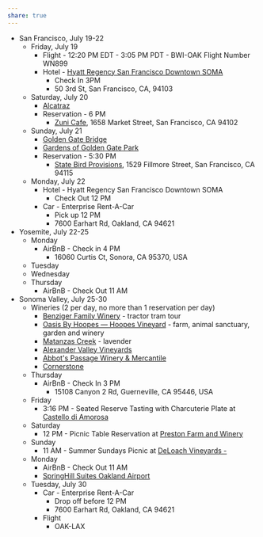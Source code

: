 ```yaml
---
share: true
---
```

- San Francisco, July 19-22
	- Friday, July 19
		- Flight - 12:20 PM EDT - 3:05 PM PDT - BWI-OAK Flight Number WN899
		- Hotel - [Hyatt Regency San Francisco Downtown SOMA](https://www.hyatt.com/hyatt-regency/en-US/sford-hyatt-regency-san-francisco-downtown-soma)
			- Check In 3PM 
			- 50 3rd St, San Francisco, CA, 94103
	- Saturday, July 20
		- [Alcatraz](https://www.nps.gov/alca/index.htm)
		- Reservation - 6 PM 
			- [Zuni Cafe](http://zunicafe.com/), 1658 Market Street, San Francisco, CA 94102
	- Sunday, July 21
		- [Golden Gate Bridge](https://www.goldengate.org/)
		- [Gardens of Golden Gate Park](https://www.sfbg.org/)
		- Reservation - 5:30 PM
			- [State Bird Provisions](https://statebirdsf.com/home/), 1529 Fillmore Street, San Francisco, CA 94115
	- Monday, July 22
		- Hotel - Hyatt Regency San Francisco Downtown SOMA
			- Check Out 12 PM
		- Car - Enterprise Rent-A-Car
			- Pick up 12 PM
			- 7600 Earhart Rd, Oakland, CA 94621
- Yosemite, July 22-25
	- Monday
		- AirBnB - Check in 4 PM  
			- 16060 Curtis Ct, Sonora, CA 95370, USA
	- Tuesday
	- Wednesday
	- Thursday
		- AirBnB - Check Out 11 AM
- Sonoma Valley, July 25-30
	- Wineries (2 per day, no more than 1 reservation per day)
		- [Benziger Family Winery](https://www.benziger.com/) - tractor tram tour
		- [Oasis By Hoopes — Hoopes Vineyard](https://www.hoopesvineyard.com/oasis-by-hoopes) - farm, animal sanctuary, garden and winery
		- [Matanzas Creek](https://www.matanzascreek.com/) - lavender
		- [Alexander Valley Vineyards](https://www.avvwine.com/)
		- [Abbot's Passage Winery & Mercantile](https://www.abbotspassage.com/)
		- [Cornerstone](https://www.cornerstonesonoma.com/)
	- Thursday
		- AirBnB - Check In 3 PM
			- 15108 Canyon 2 Rd, Guerneville, CA 95446, USA
	- Friday
		- 3:16 PM - Seated Reserve Tasting with Charcuterie Plate at [Castello di Amorosa](https://castellodiamorosa.com/)
	- Saturday
		- 12 PM - Picnic Table Reservation at [Preston Farm and Winery](https://prestonfarmandwinery.com/)
	- Sunday
		- 11 AM - Summer Sundays Picnic at [DeLoach Vineyards -](https://deloachvineyards.com/)
	- Monday
		- AirBnB - Check Out 11 AM
		- [SpringHill Suites Oakland Airport](https://www.marriott.com/en-us/hotels/oaksp-springhill-suites-oakland-airport/overview/)
	- Tuesday, July 30
		- Car - Enterprise Rent-A-Car
			- Drop off before 12 PM
			- 7600 Earhart Rd, Oakland, CA 94621
		- Flight
			- OAK-LAX